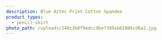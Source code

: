 ```yaml
---
description: Blue Aztec Print Cotton Spandex
product_types:
  - pencil-skirt
photo_path: /uploads/248c3b0f9edcc9be7399ab62806cd6a2.jpg
---
```

